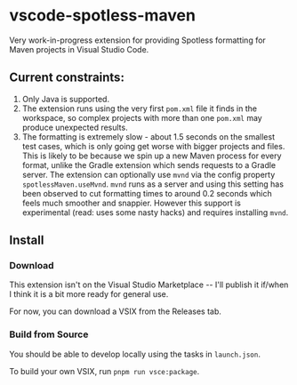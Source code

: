 # vscode-spotless-maven

Very work-in-progress extension for providing Spotless formatting for Maven projects in Visual Studio Code.

## Current constraints:

1. Only Java is supported.
2. The extension runs using the very first `pom.xml` file it finds in the workspace, so complex projects with more than one `pom.xml` may produce unexpected results.
3. The formatting is extremely slow - about 1.5 seconds on the smallest test cases, which is only going get worse with bigger projects and files. This is likely to be because we spin up a new Maven process for every format, unlike the Gradle extension which sends requests to a Gradle server. The extension can optionally use `mvnd` via the config property `spotlessMaven.useMvnd`. `mvnd` runs as a server and using this setting has been observed to cut formatting times to around 0.2 seconds which feels much smoother and snappier. However this support is experimental (read: uses some nasty hacks) and requires installing `mvnd`.

## Install

### Download

This extension isn't on the Visual Studio Marketplace -- I'll publish it if/when I think it is a bit more ready for general use.

For now, you can download a VSIX from the Releases tab.

### Build from Source

You should be able to develop locally using the tasks in `launch.json`.

To build your own VSIX, run `pnpm run vsce:package`.
